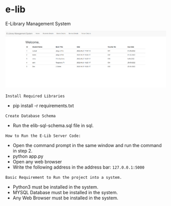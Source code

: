 # e-lib
E-Library Management System

![Project-image](Project-image-1.png) 

`Install Required Libraries`
- pip install -r requirements.txt

`Create Database Schema`
- Run the elib-sql-schema.sql file in sql.

`How to Run the E-Lib Server Code:`

- Open the command prompt in the same window and run the command in step 2.
- python app.py
- Open any web browser
- Write the following address in the address bar: `127.0.0.1:5000`

`Basic Requirement to Run the project into a system.`

- Python3 must be installed in the system.
- MYSQL Database must be installed in the system.
- Any Web Browser must be installed in the system.


